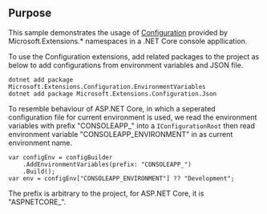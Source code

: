 ## Purpose ##

This sample demonstrates the usage of [Configuration](https://docs.microsoft.com/en-us/aspnet/core/fundamentals/configuration/?view=aspnetcore-2.2) provided by Microsoft.Extensions.* namespaces in a .NET Core console appllication.

To use the Configuration extensions, add related packages to the project as below to add configurations from environment variables and JSON file.

```
dotnet add package Microsoft.Extensions.Configuration.EnvironmentVariables
dotnet add package Microsoft.Extensions.Configuration.Json
```

To resemble behaviour of ASP.NET Core, in which a seperated configuration file for current environment is used, we read the environment variables with prefix "CONSOLEAPP_" into a `IConfigurationRoot` then read environment variable "CONSOLEAPP_ENVIRONMENT" in as current environment name.

```
var configEnv = configBuilder
    .AddEnvironmentVariables(prefix: "CONSOLEAPP_")
    .Build();
var env = configEnv["CONSOLEAPP_ENVIRONMENT"] ?? "Development";
```

The prefix is arbitrary to the project, for ASP.NET Core, it is "ASPNETCORE_".


